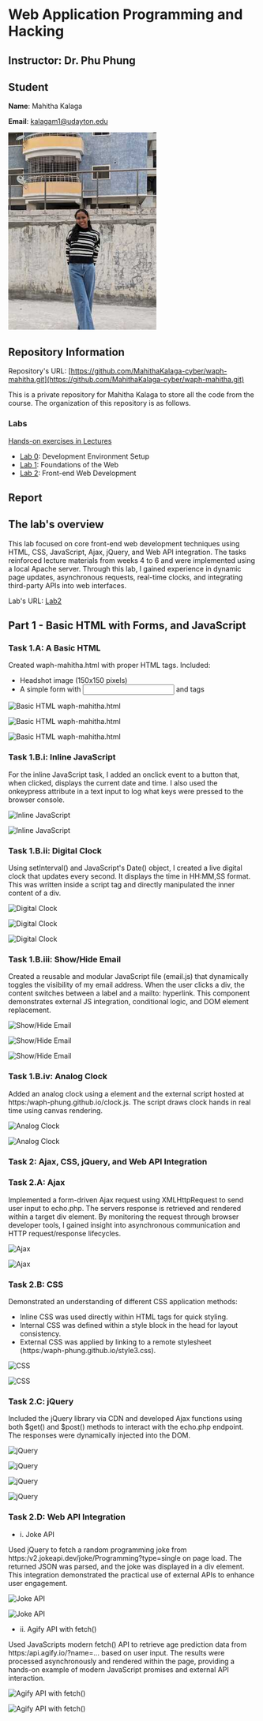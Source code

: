 # Web Application Programming and Hacking

## Instructor: Dr. Phu Phung

## Student

**Name**: Mahitha Kalaga

**Email**: [kalagam1@udayton.edu](kalagam1@udayton.edu)

![Mahitha's headshot](images/mahi.jpeg)

## Repository Information

Repository's URL: [https://github.com/MahithaKalaga-cyber/waph-mahitha.git](https://github.com/MahithaKalaga-cyber/waph-mahitha.git)

This is a private repository for Mahitha Kalaga to store all the code from the course. The organization of this repository is as follows.

### Labs

[Hands-on exercises in Lectures](labs)

- [Lab 0](labs/lab0): Development Environment Setup
- [Lab 1](labs/lab1): Foundations of the Web
- [Lab 2](labs/lab2): Front-end Web Development

## Report

## The lab's overview

This lab focused on core front-end web development techniques using HTML, CSS, JavaScript, Ajax, jQuery, and Web API integration. The tasks reinforced lecture materials from weeks 4 to 6 and were implemented using a local Apache server. Through this lab, I gained experience in dynamic page updates, asynchronous requests, real-time clocks, and integrating third-party APIs into web interfaces.

Lab's URL: [Lab2](https://github.com/MahithaKalaga-cyber/waph-mahitha/tree/main/labs/lab2)

## Part 1 - Basic HTML with Forms, and JavaScript

### Task 1.A: A Basic HTML 

Created waph-mahitha.html with proper HTML tags. Included:
 - Headshot image (150x150 pixels)
 - A simple form with <input> and <submit> tags

![Basic HTML waph-mahitha.html](../../images/2.1.a.a.jpeg) 

![Basic HTML waph-mahitha.html](../../images/2.1.a.jpeg) 

![Basic HTML waph-mahitha.html](../../images/2.1.a.a.a.jpeg)

### Task 1.B.i: Inline JavaScript

For the inline JavaScript task, I added an onclick event to a button that, when clicked, displays the current date and time. I also used the onkeypress attribute in a text input to log what keys were pressed to the browser console. 

![Inline JavaScript](../../images/2.1.b.2.jpeg)

![Inline JavaScript](../../images/2.1.b.2.1.jpeg)

### Task 1.B.ii: Digital Clock 

Using setInterval() and JavaScript's Date() object, I created a live digital clock that updates every second. It displays the time in HH:MM,SS format. This was written inside a script tag and directly manipulated the inner content of a div. 

![Digital Clock](../../images/2.1.b.jpeg)

![Digital Clock](../../images/2.1.b.b.jpeg)

![Digital Clock](../../images/2.1.b.b.b.jpeg)

### Task 1.B.iii: Show/Hide Email

Created a reusable and modular JavaScript file (email.js) that dynamically toggles the visibility of my email address. When the user clicks a div, the content switches between a label and a mailto: hyperlink. This component demonstrates external JS integration, conditional logic, and DOM element replacement.

![Show/Hide Email](../../images/2.1.c.jpeg)

![Show/Hide Email](../../images/2.1.c.c.jpeg)

![Show/Hide Email](../../images/2.1.c.c.c.jpeg)

### Task 1.B.iv: Analog Clock

Added an analog clock using a <canvas> element and the external script hosted at https:/waph-phung.github.io/clock.js. The script draws clock hands in real time using canvas rendering.

![Analog Clock](../../images/2.1.d.jpeg)

![Analog Clock](../../images/2.1.d.d.jpeg)

### Task 2: Ajax, CSS, jQuery, and Web API Integration

### Task 2.A: Ajax 

Implemented a form-driven Ajax request using XMLHttpRequest to send user input to echo.php. The servers response is retrieved and rendered within a target div element. By monitoring the request through browser developer tools, I gained insight into asynchronous communication and HTTP request/response lifecycles.

![Ajax](../../images/2.2.a.jpeg)

![Ajax](../../images/2.2.a.a.jpeg)

### Task 2.B: CSS  

Demonstrated an understanding of different CSS application methods:
 - Inline CSS was used directly within HTML tags for quick styling.
 - Internal CSS was defined within a style block in the head for layout consistency.
 - External CSS was applied by linking to a remote stylesheet (https:/waph-phung.github.io/style3.css).

![CSS](../../images/2.2.b.jpeg)

![CSS](../../images/2.2.b.b.jpeg)

### Task 2.C: jQuery   

Included the jQuery library via CDN and developed Ajax functions using both $get() and $post() methods to interact with the echo.php endpoint. The responses were dynamically injected into the DOM.   

![jQuery](../../images/2.2.c.1.jpeg)

![jQuery](../../images/2.2.c.c.1.jpeg)

![jQuery](../../images/2.2.c.2.jpeg)

![jQuery](../../images/2.2.c.c.2.jpeg)

### Task 2.D: Web API Integration  

 - i. Joke API

Used jQuery to fetch a random programming joke from https:/v2.jokeapi.dev/joke/Programming?type=single on page load. The returned JSON was parsed, and the joke was displayed in a div element. This integration demonstrated the practical use of external APIs to enhance user engagement.

![Joke API](../../images/2.2.d.i.jpeg)

![Joke API](../../images/2.2.d.d.1.jpeg)

 - ii. Agify API with fetch()

Used JavaScripts modern fetch() API to retrieve age prediction data from https:/api.agify.io/?name=... based on user input. The results were processed asynchronously and rendered within the page, providing a hands-on example of modern JavaScript promises and external API interaction.

![Agify API with fetch()](../../images/2.2.d.2.jpeg)

![Agify API with fetch()](../../images/2.2.d.d.2.jpeg)



